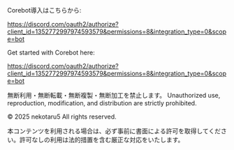 Corebot導入はこちらから:

https://discord.com/oauth2/authorize?client_id=1352772997974593579&permissions=8&integration_type=0&scope=bot

Get started with Corebot here:

https://discord.com/oauth2/authorize?client_id=1352772997974593579&permissions=8&integration_type=0&scope=bot

無断利用・無断転載・無断複製・無断加工を禁止します。
Unauthorized use, reproduction, modification, and distribution are strictly prohibited.

© 2025 nekotaru5 All rights reserved.

本コンテンツを利用される場合は、必ず事前に書面による許可を取得してください。許可なしの利用は法的措置を含む厳正な対応をいたします。
